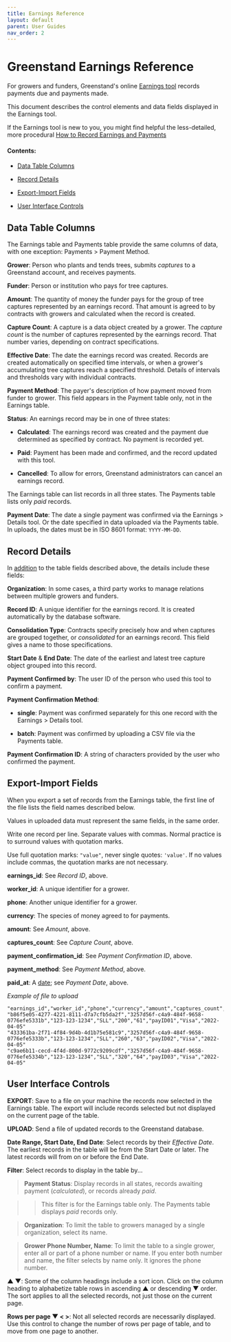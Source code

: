 ```yaml
---
title: Earnings Reference
layout: default
parent: User Guides
nav_order: 2
---
```



Greenstand Earnings Reference
================================================

For growers and funders, Greenstand's online [Earnings tool](https://admin.treetracker.org/earnings) records payments due and payments made.

This document describes the control elements and data fields displayed in the Earnings tool.

If the Earnings tool is new to you, you might find helpful the less-detailed, more procedural
[How to Record Earnings and Payments](earningshow.md)

#### Contents:

- [Data Table Columns](#data-table-columns)

- [Record Details](#record-details)

- [Export-Import Fields](#export-import-fields)

- [User Interface Controls](#user-interface-controls)

## Data Table Columns

The Earnings table and Payments table provide the same columns of data, with one exception: Payments > Payment Method.

**Grower**: Person who plants and tends trees, submits *captures* to a Greenstand account, and receives payments.

**Funder**: Person or institution who pays for tree captures.

**Amount**: The quantity of money the funder pays for the group of tree captures represented by an earnings record. That amount is agreed to by contracts with growers and calculated when the record is created.

**Capture Count**: A capture is a data object created by a grower. The *capture count* is the number of captures represented by the earnings record. That number varies, depending on contract specifications.

**Effective Date**: The date the earnings record was created. Records are created automatically on specified time intervals, or when a grower's accumulating tree captures reach a specified threshold. Details of intervals and thresholds vary with individual contracts.

**Payment Method**: The payer's description of how payment moved from funder to grower. This field appears in the Payment table only, not in the Earnings table.

**Status**: An earnings record may be in one of three states:

- **Calculated**: The earnings record was created and the payment due determined as specified by contract. No payment is recorded yet.

- **Paid**: Payment has been made and confirmed, and the record updated with this tool.

- **Cancelled**: To allow for errors, Greenstand administrators can cancel an earnings record.

The Earnings table can list records in all three states. The Payments table lists only *paid* records.

**Payment Date**: The date a single payment was confirmed via the Earnings > Details tool.
  Or the date specified in data uploaded via the Payments table. In uploads, the dates must be in ISO 8601 format: `YYYY-MM-DD`.

## Record Details
In <ins>addition</ins> to the table fields described above, the details include these fields:

**Organization**: In some cases, a third party works to manage relations between multiple growers and funders.

**Record ID**: A unique identifier for the earnings record. It is created automatically by the database software.

**Consolidation Type**: Contracts specify precisely how and when captures are grouped together, or *consolidated* for an earnings record. This field gives a name to those specifications.

**Start Date** & **End Date**: The date of the earliest and latest tree capture object grouped into this record.

**Payment Confirmed by**: The user ID of the person who used this tool to confirm a payment.

**Payment Confirmation Method**:

- **single**: Payment was confirmed separately for this one record with the Earnings > Details tool.

- **batch**: Payment was confirmed by uploading a CSV file via the Payments table.

**Payment Confirmation ID**: A string of characters provided by the user who confirmed the payment.

## Export-Import Fields

When you export a set of records from the Earnings table, the first line of the file lists the field names described below.

Values in uploaded data must represent the same fields, in the same order.

Write one record per line. Separate values with commas. Normal practice is to surround values with quotation marks. 

Use full quotation marks: `"value"`, never single quotes: `'value'`. If no values include commas, the quotation marks are not necessary.

**earnings_id**: See *Record ID*, above.
 
**worker_id**: A unique identifier for a grower.

**phone**: Another unique identifier for a grower.

**currency**: The species of money agreed to for payments.

**amount**: See *Amount*, above.

**captures_count**: See *Capture Count*, above.

**payment_confirmation_id**: See *Payment Confirmation ID*, above.

**payment_method**: See *Payment Method*, above.

**paid_at**: A <ins>date</ins>; see *Payment Date*, above.

*Example of file to upload*

```
"earnings_id","worker_id","phone","currency","amount","captures_count","payment_confirmation_id","payment_method","paid_at"
"b86f5e05-4277-4221-8111-d7a7cfb5da2f","3257d56f-c4a9-484f-9658-0776efe5331b","123-123-1234","SLL","200","61","payID01","Visa","2022-04-05"
"433361ba-2f71-4f84-9d4b-4d1b75e581c9","3257d56f-c4a9-484f-9658-0776efe5333b","123-123-1234","SLL","260","63","payID02","Visa","2022-04-05"
"c9ae6b11-cecd-4f4d-800d-9772c9209cdf","3257d56f-c4a9-484f-9658-0776efe5334b","123-123-1234","SLL","320","64","payID03","Visa","2022-04-05"
```
## User Interface Controls

**EXPORT**: Save to a file on your machine the records now selected in the Earnings table. The export will include records selected but not displayed on the current page of the table.

**UPLOAD**: Send a file of updated records to the Greenstand database.

**Date Range, Start Date, End Date**: Select records by their *Effective Date*. The earliest records in the table will be from the Start Date or later. The latest records will from on or before the End Date.

**Filter**: Select records to display in the table by...

> **Payment Status**: Display records in all states, records awaiting payment (*calculated*), or records already *paid*.

>> This filter is for the Earnings table only. The Payments table displays *paid* records only.

> **Organization**: To limit the table to growers managed by a single organization, select its name.

> **Grower Phone Number, Name**: To limit the table to a single grower, enter all or part of a phone number or name. If you enter both number and name, the filter selects by name only. It ignores the phone number.

**&#x25B2; &#x25BC;**: Some of the column headings include a sort icon. Click on the column heading to alphabetize table rows in ascending &#x25B2; or descending &#x25BC; order. The sort applies to all the selected records, not just those on the current page.

**Rows per page &#x25BC; &lt; &gt;**: Not all selected records are necessarily displayed. Use this control to change the number of rows per page of table, and to move from one page to another.

